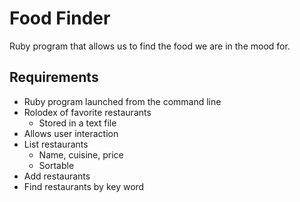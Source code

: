 # Food Finder
Ruby program that allows us to find the food we are in the mood for.

## Requirements
* Ruby program launched from the command line
* Rolodex of favorite restaurants
    * Stored in a text file
* Allows user interaction
* List restaurants
    * Name, cuisine, price
    * Sortable
* Add restaurants
* Find restaurants by key word
